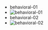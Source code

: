 * behavioral-01
* ![behavioral-01](https://user-images.githubusercontent.com/94387721/142724024-57259690-bafa-4800-a56f-73d3f3f55dd9.png)
* behavioral-02
* ![behavioral-02](https://user-images.githubusercontent.com/94387721/142725728-88597282-4e4e-4a88-aa12-51333a1b5993.png)
